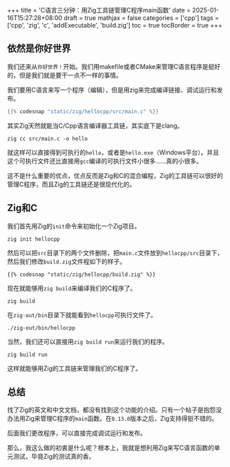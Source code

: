+++
title = 'C语言三分钟：用Zig工具链管理C程序main函数'
date = 2025-01-16T15:27:28+08:00
draft = true
mathjax = false
categories = ['cpp']
tags = ['cpp', 'zig', 'c', 'addExecutable', 'build.zig']
toc = true
tocBorder = true
+++


## 依然是你好世界

我们还来从`你好世界！`开始。我们用makefile或者CMake来管理C语言程序是挺好的，但是我们就是要干一点不一样的事情。

我们要用C语言来写一个程序（编辑），但是用zig来完成编译链接、调试运行和发布。

```C
{{% codesnap "static/zig/hellocpp/src/main.c" %}}
```

其实Zig天然就能当C/Cpp语言编译器工具链，其实底下是clang。

```shell
zig cc src/main.c -o hello
```

就这样可以直接得到可执行的`hello`，或者是`hello.exe`（Windows平台）。并且这个可执行文件还比直接用`gcc`编译的可执行文件小很多……真的小很多。

这不是什么重要的优点，优点反而是Zig和C的混合编程，Zig的工具链可以很好的管理C程序，而且Zig的工具链还是很现代化的。


## Zig和C

我们首先用Zig的`init`命令来初始化一个Zig项目。

```shell
zig init hellocpp
```

然后可以把`src`目录下的两个文件删除，把`main.c`文件放到`hellocpp/src`目录下，然后我们修改`build.zig`文件程如下的样子。

```Zig
{{% codesnap "static/zig/hellocpp/build.zig" %}}
```

现在就能够用`zig build`来编译我们的C程序了。

```shell
zig build
```

在`zig-out/bin`目录下就能看到`hellocpp`可执行文件了。

```shell
./zig-out/bin/hellocpp
```

当然，我们还可以直接用`zig build run`来运行我们的程序。

```shell
zig build run
```

这样就能够用Zig的工具链来管理我们的C程序了。


## 总结

找了Zig的英文和中文文档，都没有找到这个功能的介绍。只有一个帖子是抱怨没办法用Zig来管理C程序的`main`函数。在`0.13.0`版本之后，Zig支持得挺不错的。

后面我们更改程序，可以直接完成调试运行和发布。

那么，我这么做的初衷是什么呢？根本上，我就是想利用Zig来写C语言函数的单元测试，毕竟Zig的测试真的香。